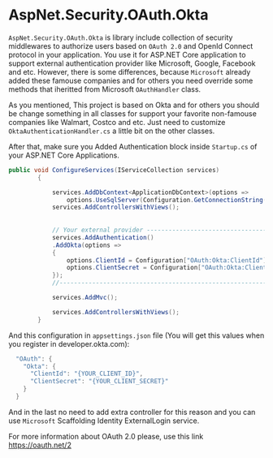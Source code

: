 # AspNet.Security.OAuth.Okta
`AspNet.Security.OAuth.Okta` is library include collection of security middlewares to authorize users based on `OAuth 2.0` and OpenId Connect protocol in your application. You use it for ASP.NET Core application to support external authentication provider like Microsoft, Google, Facebook and etc. However, there is some differences, because `Microsoft` already added these famouse companies and for others you need override some methods that iheritted from Microsoft `OAuthHandler` class.

As you mentioned, This project is based on Okta and for others you should be change something in all classes for support your favorite non-famouse companies like Walmart, Costco and etc. Just need to customize `OktaAuthenticationHandler.cs` a little bit on the other classes.

After that, make sure you Added Authentication block inside `Startup.cs` of your ASP.NET Core Applications.

```csharp
public void ConfigureServices(IServiceCollection services)
        {

            services.AddDbContext<ApplicationDbContext>(options =>
                options.UseSqlServer(Configuration.GetConnectionString("DefaultConnection")));
            services.AddControllersWithViews();
            
            
            // Your external provider ------------------------------------------------
            services.AddAuthentication()
            .AddOkta(options =>
            {
                options.ClientId = Configuration["OAuth:Okta:ClientId"];
                options.ClientSecret = Configuration["OAuth:Okta:ClientSecret"];
            });
            //-------------------------------------------------------------------------

            services.AddMvc();

            services.AddControllersWithViews();
        }
```
And this configuration in `appsettings.json` file (You will get this values when you register in developer.okta.com):

```csharp
  "OAuth": {
    "Okta": {
      "ClientId": "{YOUR_CLIENT_ID}",
      "ClientSecret": "{YOUR_CLIENT_SECRET}"
    }
  }
```
And in the last no need to add extra controller for this reason and you can use `Microsoft` Scaffolding Identity ExternalLogin service.

For more information about OAuth 2.0 please, use this link https://oauth.net/2
